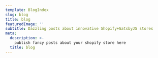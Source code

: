 ```yaml
---
template: BlogIndex
slug: blog
title: blog
featuredImage: ''
subtitle: Dazzling posts about innovative Shopify+GatsbyJS stores
meta:
  description: >-
    publish fancy posts about your shopify store here
  title: blog 
---
```

